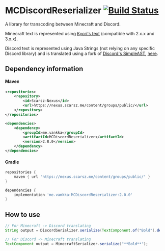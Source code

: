 # MCDiscordReserializer [![Build Status](https://travis-ci.org/Vankka/MCDiscordReserializer.svg?branch=master)](https://travis-ci.org/Vankka/MCDiscordReserializer)
A library for transcoding between Minecraft and Discord.

Minecraft text is represented using [Kyori's text](https://github.com/KyoriPowered/text) (compatible with 2.x.x and 3.x.x).

Discord text is represented using Java Strings (not relying on any specific Discord library) 
and is translated using a fork of [Discord's SimpleAST](https://github.com/discordapp/SimpleAST), 
[here](https://github.com/Vankka/SimpleAST).

## Dependency information

#### Maven
```xml
<repositories>
    <repository>
        <id>Scarsz-Nexus</id>
        <url>https://nexus.scarsz.me/content/groups/public/</url>
    </repository>
</repositories>

<dependencies>
    <dependency>
        <groupId>me.vankka</groupId>
        <artifactId>MCDiscordReserializer</artifactId>
        <version>2.0.0</version>
    </dependency>
</dependencies>
```

#### Gradle
```groovy
repositories {
    maven { url 'https://nexus.scarsz.me/content/groups/public/' }
}

dependencies {
    implementation 'me.vankka:MCDiscordReserializer:2.0.0'
}
```

## How to use
```java
// For Minecraft -> Discord translating
String output = DiscordSerializer.serialize(TextComponent.of("Bold").decoration(TextDecoration.BOLD, true));

// For Discord -> Minecraft translating
TextComponent output = MinecraftSerializer.serialize("**Bold**");
```
